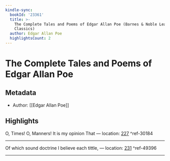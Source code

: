 ```yaml
---
kindle-sync:
  bookId: '23361'
  title: >-
    The Complete Tales and Poems of Edgar Allan Poe (Barnes & Noble Leatherbound
    Classics)
  author: Edgar Allan Poe
  highlightsCount: 2
---
```

# The Complete Tales and Poems of Edgar Allan Poe
## Metadata
* Author: [[Edgar Allan Poe]]

## Highlights
O, Times! O, Manners! It is my opinion That — location: [227]() ^ref-30184

---
Of which sound doctrine l believe each tittle, — location: [231]() ^ref-49396

---
